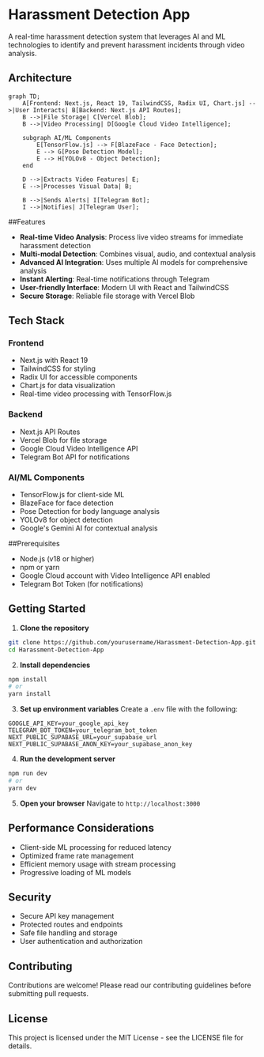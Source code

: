 # Harassment Detection App

A real-time harassment detection system that leverages AI and ML technologies to identify and prevent harassment incidents through video analysis.

## Architecture

```mermaid
graph TD;
    A[Frontend: Next.js, React 19, TailwindCSS, Radix UI, Chart.js] -->|User Interacts| B[Backend: Next.js API Routes];
    B -->|File Storage| C[Vercel Blob];
    B -->|Video Processing| D[Google Cloud Video Intelligence];

    subgraph AI/ML Components
        E[TensorFlow.js] --> F[BlazeFace - Face Detection];
        E --> G[Pose Detection Model];
        E --> H[YOLOv8 - Object Detection];
    end

    D -->|Extracts Video Features| E;
    E -->|Processes Visual Data| B;
    
    B -->|Sends Alerts| I[Telegram Bot];
    I -->|Notifies| J[Telegram User];
```

##Features

- **Real-time Video Analysis**: Process live video streams for immediate harassment detection
- **Multi-modal Detection**: Combines visual, audio, and contextual analysis
- **Advanced AI Integration**: Uses multiple AI models for comprehensive analysis
- **Instant Alerting**: Real-time notifications through Telegram
- **User-friendly Interface**: Modern UI with React and TailwindCSS
- **Secure Storage**: Reliable file storage with Vercel Blob

## Tech Stack

### Frontend
- Next.js with React 19
- TailwindCSS for styling
- Radix UI for accessible components
- Chart.js for data visualization
- Real-time video processing with TensorFlow.js

### Backend
- Next.js API Routes
- Vercel Blob for file storage
- Google Cloud Video Intelligence API
- Telegram Bot API for notifications

### AI/ML Components
- TensorFlow.js for client-side ML
- BlazeFace for face detection
- Pose Detection for body language analysis
- YOLOv8 for object detection
- Google's Gemini AI for contextual analysis

##Prerequisites

- Node.js (v18 or higher)
- npm or yarn
- Google Cloud account with Video Intelligence API enabled
- Telegram Bot Token (for notifications)

## Getting Started

1. **Clone the repository**
```bash
git clone https://github.com/yourusername/Harassment-Detection-App.git
cd Harassment-Detection-App
```

2. **Install dependencies**
```bash
npm install
# or
yarn install
```

3. **Set up environment variables**
Create a `.env` file with the following:
```env
GOOGLE_API_KEY=your_google_api_key
TELEGRAM_BOT_TOKEN=your_telegram_bot_token
NEXT_PUBLIC_SUPABASE_URL=your_supabase_url
NEXT_PUBLIC_SUPABASE_ANON_KEY=your_supabase_anon_key
```

4. **Run the development server**
```bash
npm run dev
# or
yarn dev
```

5. **Open your browser**
Navigate to `http://localhost:3000`

## Performance Considerations

- Client-side ML processing for reduced latency
- Optimized frame rate management
- Efficient memory usage with stream processing
- Progressive loading of ML models

## Security

- Secure API key management
- Protected routes and endpoints
- Safe file handling and storage
- User authentication and authorization

## Contributing

Contributions are welcome! Please read our contributing guidelines before submitting pull requests.

## License

This project is licensed under the MIT License - see the LICENSE file for details.